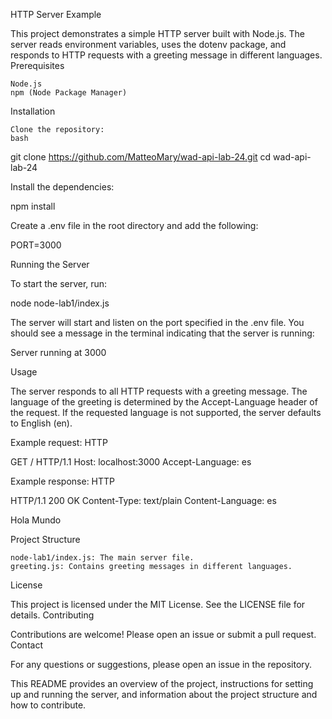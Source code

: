 HTTP Server Example

This project demonstrates a simple HTTP server built with Node.js. The server reads environment variables, uses the dotenv package, and responds to HTTP requests with a greeting message in different languages.
Prerequisites

    Node.js
    npm (Node Package Manager)

Installation

    Clone the repository:
    bash

git clone https://github.com/MatteoMary/wad-api-lab-24.git
cd wad-api-lab-24

Install the dependencies:

npm install

Create a .env file in the root directory and add the following:

PORT=3000

Running the Server

To start the server, run:

node node-lab1/index.js

The server will start and listen on the port specified in the .env file. You should see a message in the terminal indicating that the server is running:

Server running at 3000

Usage

The server responds to all HTTP requests with a greeting message. The language of the greeting is determined by the Accept-Language header of the request. If the requested language is not supported, the server defaults to English (en).

Example request:
HTTP

GET / HTTP/1.1
Host: localhost:3000
Accept-Language: es

Example response:
HTTP

HTTP/1.1 200 OK
Content-Type: text/plain
Content-Language: es

Hola Mundo

Project Structure

    node-lab1/index.js: The main server file.
    greeting.js: Contains greeting messages in different languages.

License

This project is licensed under the MIT License. See the LICENSE file for details.
Contributing

Contributions are welcome! Please open an issue or submit a pull request.
Contact

For any questions or suggestions, please open an issue in the repository.

This README provides an overview of the project, instructions for setting up and running the server, and information about the project structure and how to contribute.